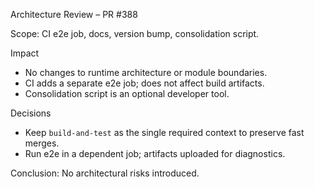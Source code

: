 Architecture Review – PR #388

Scope: CI e2e job, docs, version bump, consolidation script.

Impact
- No changes to runtime architecture or module boundaries.
- CI adds a separate e2e job; does not affect build artifacts.
- Consolidation script is an optional developer tool.

Decisions
- Keep `build-and-test` as the single required context to preserve fast merges.
- Run e2e in a dependent job; artifacts uploaded for diagnostics.

Conclusion: No architectural risks introduced.

